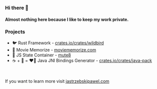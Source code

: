 ### Hi there 👋

#### Almost nothing here because I like to keep my work private. 

### Projects
- 🐦 Rust Framework - [crates.io/crates/wildbird](https://crates.io/crates/wildbird)
- 💬 Movie Memorize - [moviememorize.com](https://moviememorize.com/home)
- 🎱 JS State Container - [mute8](https://paweljastrzebski.github.io/mute8/)
- ☕ + 🦀 = ❤️‍🔥 Java JNI Bindings Generator - [crates.io/crates/java-pack](https://crates.io/crates/java-pack)

<br />

If you want to learn more visit [jastrzebskipawel.com](https://jastrzebskipawel.com)



<!--
**PawelJastrzebski/PawelJastrzebski** is a ✨ _special_ ✨ repository because its `README.md` (this file) appears on your GitHub profile.

Here are some ideas to get you started:

- 🔭 I’m currently working on ...
- 🌱 I’m currently learning ...
- 👯 I’m looking to collaborate on ...
- 🤔 I’m looking for help with ...
- 💬 Ask me about ...
- 📫 How to reach me: ...
- 😄 Pronouns: ...
- ⚡ Fun fact: ...
-->
